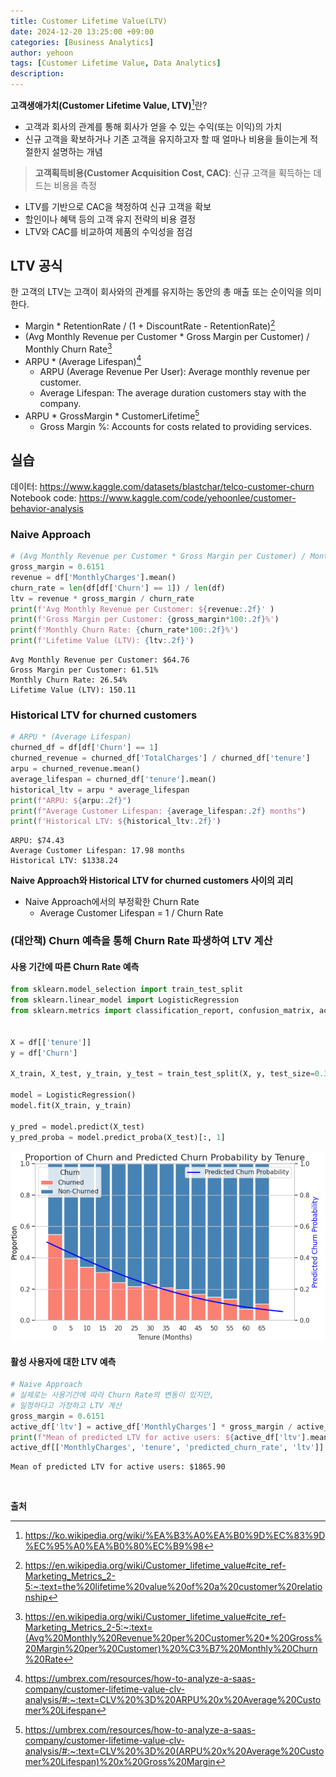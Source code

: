 ```yaml
---
title: Customer Lifetime Value(LTV)
date: 2024-12-20 13:25:00 +09:00
categories: [Business Analytics]
author: yehoon
tags: [Customer Lifetime Value, Data Analytics]
description: 
---
```


**고객생애가치(Customer Lifetime Value, LTV)**[^wiki_definition]란?
- 고객과 회사의 관계를 통해 회사가 얻을 수 있는 수익(또는 이익)의 가치
- 신규 고객을 확보하거나 기존 고객을 유지하고자 할 때 얼마나 비용을 들이는게 적절한지 설명하는 개념
  
> **고객획득비용(Customer Acquisition Cost, CAC)**: 신규 고객을 획득하는 데 드는 비용을 측정


- LTV를 기반으로 CAC을 책정하여 신규 고객을 확보
- 할인이나 혜택 등의 고객 유지 전략의 비용 결정
- LTV와 CAC를 비교하여 제품의 수익성을 점검

## LTV 공식
한 고객의 LTV는 고객이 회사와의 관계를 유지하는 동안의 총 매출 또는 순이익을 의미한다.
- Margin * RetentionRate / (1 + DiscountRate - RetentionRate)[^wiki_formula_1]
- (Avg Monthly Revenue per Customer * Gross Margin per Customer) / Monthly Churn Rate[^wiki_formula_2]
- ARPU * (Average Lifespan)[^formula_3]  
   - ARPU (Average Revenue Per User): Average monthly revenue per customer.  
   - Average Lifespan: The average duration customers stay with the company.
- ARPU \* GrossMargin \* CustomerLifetime[^formula_4]  
   - Gross Margin %: Accounts for costs related to providing services.

## 실습
데이터: <https://www.kaggle.com/datasets/blastchar/telco-customer-churn>  
Notebook code: <https://www.kaggle.com/code/yehoonlee/customer-behavior-analysis>  

### Naive Approach
```python
# (Avg Monthly Revenue per Customer * Gross Margin per Customer) / Monthly Churn Rate
gross_margin = 0.6151
revenue = df['MonthlyCharges'].mean()
churn_rate = len(df[df['Churn'] == 1]) / len(df)
ltv = revenue * gross_margin / churn_rate
print(f'Avg Monthly Revenue per Customer: ${revenue:.2f}' )
print(f'Gross Margin per Customer: {gross_margin*100:.2f}%')
print(f'Monthly Churn Rate: {churn_rate*100:.2f}%')
print(f'Lifetime Value (LTV): {ltv:.2f}')
```
```text
Avg Monthly Revenue per Customer: $64.76
Gross Margin per Customer: 61.51%
Monthly Churn Rate: 26.54%
Lifetime Value (LTV): 150.11
```
### Historical LTV for churned customers
```python 
# ARPU * (Average Lifespan)
churned_df = df[df['Churn'] == 1]
churned_revenue = churned_df['TotalCharges'] / churned_df['tenure']
arpu = churned_revenue.mean()
average_lifespan = churned_df['tenure'].mean()
historical_ltv = arpu * average_lifespan
print(f"ARPU: ${arpu:.2f}")
print(f"Average Customer Lifespan: {average_lifespan:.2f} months")
print(f'Historical LTV: ${historical_ltv:.2f}')
```
```text
ARPU: $74.43
Average Customer Lifespan: 17.98 months
Historical LTV: $1338.24
```

**Naive Approach와 Historical LTV for churned customers 사이의 괴리**
 - Naive Approach에서의 부정확한 Churn Rate
   - Average Customer Lifespan = 1 / Churn Rate

### (대안책) Churn 예측을 통해 Churn Rate 파생하여 LTV 계산
#### 사용 기간에 따른 Churn Rate 예측
```python 
from sklearn.model_selection import train_test_split
from sklearn.linear_model import LogisticRegression
from sklearn.metrics import classification_report, confusion_matrix, accuracy_score


X = df[['tenure']]  
y = df['Churn']

X_train, X_test, y_train, y_test = train_test_split(X, y, test_size=0.3, random_state=42)

model = LogisticRegression()
model.fit(X_train, y_train)

y_pred = model.predict(X_test)
y_pred_proba = model.predict_proba(X_test)[:, 1]
```

![](/assets/img/clv/churn_pred.png)


#### 활성 사용자에 대한 LTV 예측
```python 
# Naive Approach
# 실제로는 사용기간에 따라 Churn Rate의 변동이 있지만,
# 일정하다고 가정하고 LTV 계산 
gross_margin = 0.6151
active_df['ltv'] = active_df['MonthlyCharges'] * gross_margin / active_df['predicted_churn_rate'] + active_df['TotalCharges'] * gross_margin 
print(f"Mean of predicted LTV for active users: ${active_df['ltv'].mean():0.2f}")
active_df[['MonthlyCharges', 'tenure', 'predicted_churn_rate', 'ltv']].head()
```
```text
Mean of predicted LTV for active users: $1865.90
```


<br>

**출처**

[^wiki_definition]: <https://ko.wikipedia.org/wiki/%EA%B3%A0%EA%B0%9D%EC%83%9D%EC%95%A0%EA%B0%80%EC%B9%98>  
[^wiki_formula_1]: <https://en.wikipedia.org/wiki/Customer_lifetime_value#cite_ref-Marketing_Metrics_2-5:~:text=the%20lifetime%20value%20of%20a%20customer%20relationship>  
[^wiki_formula_2]: <https://en.wikipedia.org/wiki/Customer_lifetime_value#cite_ref-Marketing_Metrics_2-5:~:text=(Avg%20Monthly%20Revenue%20per%20Customer%20*%20Gross%20Margin%20per%20Customer)%20%C3%B7%20Monthly%20Churn%20Rate>  
[^formula_3]: <https://umbrex.com/resources/how-to-analyze-a-saas-company/customer-lifetime-value-clv-analysis/#:~:text=CLV%20%3D%20ARPU%20x%20Average%20Customer%20Lifespan>  
[^formula_4]: <https://umbrex.com/resources/how-to-analyze-a-saas-company/customer-lifetime-value-clv-analysis/#:~:text=CLV%20%3D%20(ARPU%20x%20Average%20Customer%20Lifespan)%20x%20Gross%20Margin>  
 



